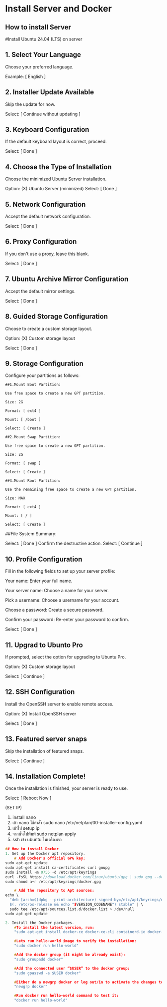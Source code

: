 # Install Server and Docker


## How to install Server

#Install Ubuntu 24.04 (LTS) on server
## 1. Select Your Language
Choose your preferred language.

Example: [ English ]

## 2. Installer Update Available
Skip the update for now.

Select: [ Continue without updating ]

## 3. Keyboard Configuration
If the default keyboard layout is correct, proceed.

Select: [ Done ]

## 4. Choose the Type of Installation
Choose the minimized Ubuntu Server installation.

Option: (X) Ubuntu Server (minimized)
Select: [ Done ]

## 5. Network Configuration
Accept the default network configuration.

Select: [ Done ]

## 6. Proxy Configuration
If you don't use a proxy, leave this blank.

Select: [ Done ]

## 7. Ubuntu Archive Mirror Configuration
Accept the default mirror settings.

Select: [ Done ]

## 8. Guided Storage Configuration
Choose to create a custom storage layout.

Option: (X) Custom storage layout

Select: [ Done ]

## 9. Storage Configuration
Configure your partitions as follows:

    ##1.Mount Boot Partition:

    Use free space to create a new GPT partition.

    Size: 2G

    Format: [ ext4 ]

    Mount: [ /boot ]

    Select: [ Create ]

    ##2.Mount Swap Partition:

    Use free space to create a new GPT partition.

    Size: 2G

    Format: [ swap ]

    Select: [ Create ]

    ##3.Mount Root Partition:

    Use the remaining free space to create a new GPT partition.

    Size: MAX

    Format: [ ext4 ]

    Mount: [ / ]

    Select: [ Create ]

##File System Summary:

Select: [ Done ]
Confirm the destructive action.
Select: [ Continue ]

## 10. Profile Configuration
Fill in the following fields to set up your server profile:

Your name: Enter your full name.

Your server name: Choose a name for your server.

Pick a username: Choose a username for your account.

Choose a password: Create a secure password.

Confirm your password: Re-enter your password to confirm.

Select: [ Done ]

## 11. Upgrad to Ubunto Pro
If prompted, select the option for upgrading to Ubuntu Pro.

Option: (X) Custom storage layout

Select: [ Continue ]

## 12. SSH Configuration
Install the OpenSSH server to enable remote access.

Option: (X) Install OpenSSH server

Select: [ Done ]

## 13. Featured server snaps
    
Skip the installation of featured snaps.

Select: [ Continue ]

## 14. Installation Complete!

Once the installation is finished, your server is ready to use.

Select: [ Reboot Now ]

(SET IP)

1. install nano
2. เข้า nano  ใช้คำสั่ง sudo nano /etc/netplan/00-installer-config.yaml
3. เข้าไป setup ip 
4. จากนั้นไปพิมพ์ sudo netplan apply
5. ssh เข้า ubuntu ในเครื่องเรา
``` cpp
## How to install Docker
1. Set up the Docker apt repository.
    # Add Docker's official GPG key:
sudo apt-get update
sudo apt-get install ca-certificates curl gnupg
sudo install -m 0755 -d /etc/apt/keyrings
curl -fsSL https://download.docker.com/linux/ubuntu/gpg | sudo gpg --dearmor -o /etc/apt/keyrings/docker.gpg
sudo chmod a+r /etc/apt/keyrings/docker.gpg

    # Add the repository to Apt sources:
echo \
  "deb [arch=$(dpkg --print-architecture) signed-by=/etc/apt/keyrings/docker.gpg] https://download.docker.com/linux/ubuntu \
  $(. /etc/os-release && echo "$VERSION_CODENAME") stable" | \
  sudo tee /etc/apt/sources.list.d/docker.list > /dev/null
sudo apt-get update

2. Install the Docker packages.
    #To install the latest version, run:
    "sudo apt-get install docker-ce docker-ce-cli containerd.io docker-buildx-plugin docker-compose-plugin"

    #Lets run hello-world image to verify the installation:
    "sudo docker run hello-world"

    #Add the docker group (it might be already exist):
    "sudo groupadd docker"

    #Add the connected user “$USER” to the docker group:
    "sudo gpasswd -a $USER docker"

    #Either do a newgrp docker or log out/in to activate the changes to groups:
    "newgrp docker"

    #Run docker run hello-world command to test it:
    "docker run hello-world"
```
